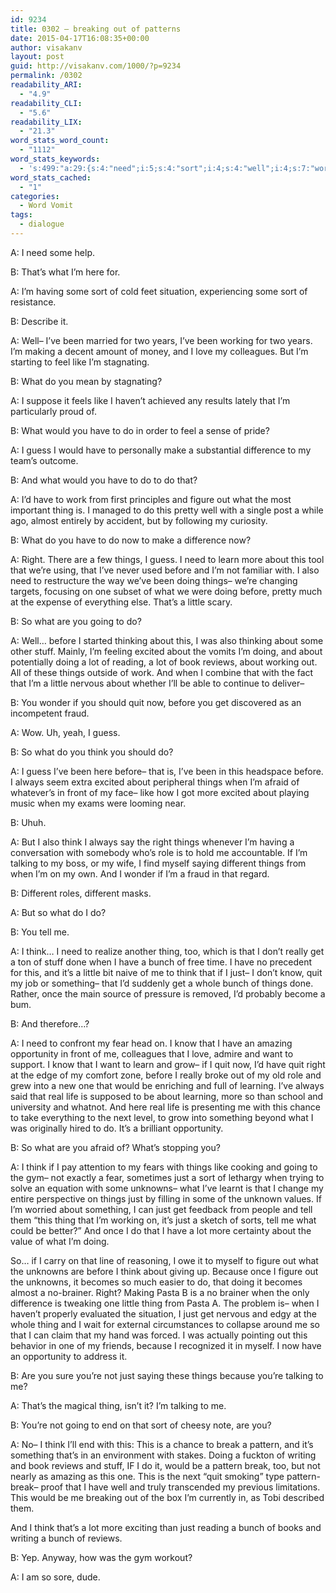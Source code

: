 ```yaml
---
id: 9234
title: 0302 – breaking out of patterns
date: 2015-04-17T16:08:35+00:00
author: visakanv
layout: post
guid: http://visakanv.com/1000/?p=9234
permalink: /0302
readability_ARI:
  - "4.9"
readability_CLI:
  - "5.6"
readability_LIX:
  - "21.3"
word_stats_word_count:
  - "1112"
word_stats_keywords:
  - 's:499:"a:29:{s:4:"need";i:5;s:4:"sort";i:4;s:4:"well";i:4;s:7:"working";i:3;s:4:"like";i:4;s:5:"guess";i:4;s:10:"difference";i:3;s:6:"figure";i:3;s:5:"thing";i:6;s:5:"right";i:4;s:6:"things";i:10;s:6:"little";i:4;s:5:"going";i:3;s:5:"stuff";i:3;s:7:"excited";i:3;s:7:"reviews";i:3;s:4:"quit";i:5;s:5:"think";i:8;s:7:"talking";i:3;s:9:"different";i:3;s:4:"tell";i:3;s:5:"bunch";i:4;s:4:"just";i:8;s:4:"know";i:3;s:11:"opportunity";i:3;s:8:"unknowns";i:3;s:7:"because";i:3;s:5:"break";i:3;s:7:"pattern";i:3;}";'
word_stats_cached:
  - "1"
categories:
  - Word Vomit
tags:
  - dialogue
---
```

A: I need some help.

B: That&#8217;s what I&#8217;m here for.

A: I&#8217;m having some sort of cold feet situation, experiencing some sort of resistance.

B: Describe it.

A: Well– I&#8217;ve been married for two years, I&#8217;ve been working for two years. I&#8217;m making a decent amount of money, and I love my colleagues. But I&#8217;m starting to feel like I&#8217;m stagnating. 

B: What do you mean by stagnating?

A: I suppose it feels like I haven&#8217;t achieved any results lately that I&#8217;m particularly proud of.

B: What would you have to do in order to feel a sense of pride?

A: I guess I would have to personally make a substantial difference to my team&#8217;s outcome.

B: And what would you have to do to do that?

A: I&#8217;d have to work from first principles and figure out what the most important thing is. I managed to do this pretty well with a single post a while ago, almost entirely by accident, but by following my curiosity.

B: What do you have to do now to make a difference now?

A: Right. There are a few things, I guess. I need to learn more about this tool that we&#8217;re using, that I&#8217;ve never used before and I&#8217;m not familiar with. I also need to restructure the way we&#8217;ve been doing things– we&#8217;re changing targets, focusing on one subset of what we were doing before, pretty much at the expense of everything else. That&#8217;s a little scary.

B: So what are you going to do?

A: Well&#8230; before I started thinking about this, I was also thinking about some other stuff. Mainly, I&#8217;m feeling excited about the vomits I&#8217;m doing, and about potentially doing a lot of reading, a lot of book reviews, about working out. All of these things outside of work. And when I combine that with the fact that I&#8217;m a little nervous about whether I&#8217;ll be able to continue to deliver–

B: You wonder if you should quit now, before you get discovered as an incompetent fraud.

A: Wow. Uh, yeah, I guess.

B: So what do you think you should do?

A: I guess I&#8217;ve been here before– that is, I&#8217;ve been in this headspace before. I always seem extra excited about peripheral things when I&#8217;m afraid of whatever&#8217;s in front of my face– like how I got more excited about playing music when my exams were looming near.

B: Uhuh.

A: But I also think I always say the right things whenever I&#8217;m having a conversation with somebody who&#8217;s role is to hold me accountable. If I&#8217;m talking to my boss, or my wife, I find myself saying different things from when I&#8217;m on my own. And I wonder if I&#8217;m a fraud in that regard.

B: Different roles, different masks.

A: But so what do I do?

B: You tell me.

A: I think&#8230; I need to realize another thing, too, which is that I don&#8217;t really get a ton of stuff done when I have a bunch of free time. I have no precedent for this, and it&#8217;s a little bit naive of me to think that if I just– I don&#8217;t know, quit my job or something– that I&#8217;d suddenly get a whole bunch of things done. Rather, once the main source of pressure is removed, I&#8217;d probably become a bum.

B: And therefore&#8230;?

A: I need to confront my fear head on. I know that I have an amazing opportunity in front of me, colleagues that I love, admire and want to support. I know that I want to learn and grow– if I quit now, I&#8217;d have quit right at the edge of my comfort zone, before I really broke out of my old role and grew into a new one that would be enriching and full of learning. I&#8217;ve always said that real life is supposed to be about learning, more so than school and university and whatnot. And here real life is presenting me with this chance to take everything to the next level, to grow into something beyond what I was originally hired to do. It&#8217;s a brilliant opportunity.

B: So what are you afraid of? What&#8217;s stopping you?

A: I think if I pay attention to my fears with things like cooking and going to the gym– not exactly a fear, sometimes just a sort of lethargy when trying to solve an equation with some unknowns– what I&#8217;ve learnt is that I change my entire perspective on things just by filling in some of the unknown values. If I&#8217;m worried about something, I can just get feedback from people and tell them &#8220;this thing that I&#8217;m working on, it&#8217;s just a sketch of sorts, tell me what could be better?&#8221; And once I do that I have a lot more certainty about the value of what I&#8217;m doing.

So&#8230; if I carry on that line of reasoning, I owe it to myself to figure out what the unknowns are before I think about giving up. Because once I figure out the unknowns, it becomes so much easier to do, that doing it becomes almost a no-brainer. Right? Making Pasta B is a no brainer when the only difference is tweaking one little thing from Pasta A. The problem is– when I haven&#8217;t properly evaluated the situation, I just get nervous and edgy at the whole thing and I wait for external circumstances to collapse around me so that I can claim that my hand was forced. I was actually pointing out this behavior in one of my friends, because I recognized it in myself. I now have an opportunity to address it.

B: Are you sure you&#8217;re not just saying these things because you&#8217;re talking to me?

A: That&#8217;s the magical thing, isn&#8217;t it? I&#8217;m talking to me.

B: You&#8217;re not going to end on that sort of cheesy note, are you?

A: No– I think I&#8217;ll end with this: This is a chance to break a pattern, and it&#8217;s something that&#8217;s in an environment with stakes. Doing a fuckton of writing and book reviews and stuff, IF I do it, would be a pattern break, too, but not nearly as amazing as this one. This is the next &#8220;quit smoking&#8221; type pattern-break– proof that I have well and truly transcended my previous limitations. This would be me breaking out of the box I&#8217;m currently in, as Tobi described them. 

And I think that&#8217;s a lot more exciting than just reading a bunch of books and writing a bunch of reviews. 

B: Yep. Anyway, how was the gym workout?

A: I am so sore, dude.